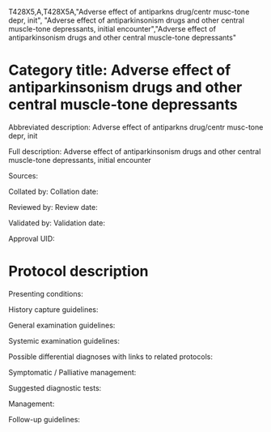 T428X5,A,T428X5A,"Adverse effect of antiparkns drug/centr musc-tone depr, init", "Adverse effect of antiparkinsonism drugs and other central muscle-tone depressants, initial encounter","Adverse effect of antiparkinsonism drugs and other central muscle-tone depressants"
# Category title: Adverse effect of antiparkinsonism drugs and other central muscle-tone depressants

Abbreviated description: Adverse effect of antiparkns drug/centr musc-tone depr, init

Full description: Adverse effect of antiparkinsonism drugs and other central muscle-tone depressants, initial encounter

Sources:

Collated by:
Collation date:

Reviewed by:
Review date:

Validated by:
Validation date:

Approval UID:

# Protocol description

Presenting conditions:

History capture guidelines:

General examination guidelines:

Systemic examination guidelines:

Possible differential diagnoses with links to related protocols:

Symptomatic / Palliative management:

Suggested diagnostic tests:

Management:

Follow-up guidelines:
